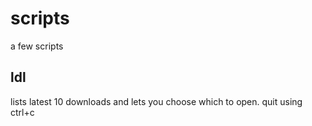 # scripts
a few scripts

## ldl
lists latest 10 downloads and lets you choose which to open. quit using ctrl+c
